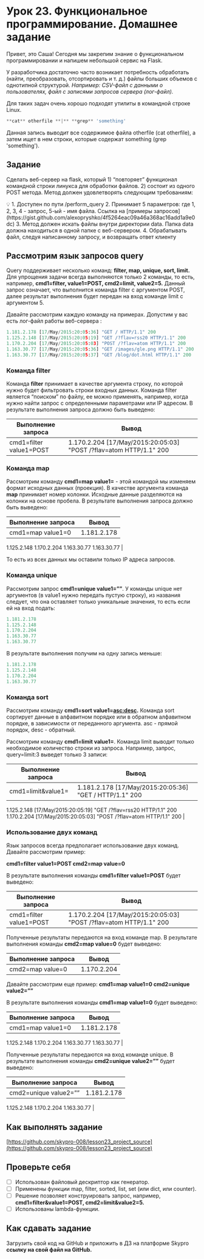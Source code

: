 # Урок 23. Функциональное программирование. Домашнее задание

Привет, это Саша! Сегодня мы закрепим знание о функциональном программировании и напишем небольшой сервис на Flask.

У разработчика достаточно часто возникает потребность обработать (найти, преобразовать, отсортировать и т. д.) файлы больших объемов с однотипной структурой. *Например: CSV-файл с данными о пользователях, файл с записями запросов сервера (лог-файл).*

Для таких задач очень хорошо подходят утилиты в командной строке Linux.

```python
**cat** otherfile **|** **grep** 'something'
```

Данная запись выводит все содержимое файла otherfile (cat otherfile), а затем ищет в нем строки, которые содержат something (grep 'something').

## Задание

Сделать веб-сервер на flask, который 1) “повторяет” функционал командной строки линукса для обработки файлов. 2) состоит из одного POST метода. Метод должен удовлетворять следующим требованиям:

<aside>
💡 1. Доступен по пути /perform_query
2. Принимает 5 параметров: где 1, 2, 3, 4 - запрос, 5-ый - имя файла. 
Ссылка на [примеры запросов](https://gist.github.com/alexopryshko/4f5264eac09a46a368ac16add1a9e0dc)
3. Метод должен искать файлы внутри директории data. Папка data должна находиться в одной папке с веб-сервером.
4. Обрабатывать файл, следуя написанному запросу, и возвращать ответ клиенту

</aside>

## Рассмотрим язык запросов query

Query поддерживает несколько команд: **filter, map, unique, sort, limit.** Для упрощения задачи всегда выполняются только 2 команды, то есть, например, **cmd1=filter, value1=POST, cmd2=limit, value2=5.** Данный запрос означает, что выполнится команда filter c аргументом POST, далее результат выполнения будет передан на вход команде limit c аргументом 5. 

Давайте рассмотрим каждую команду на примерах. Допустим у вас есть лог-файл работы веб-сервера :

```python
1.181.2.178 [17/May/2015:20:05:36] "GET / HTTP/1.1" 200
1.125.2.148 [17/May/2015:20:05:19] "GET /?flav=rss20 HTTP/1.1" 200
1.170.2.204 [17/May/2015:20:05:03] "POST /?flav=atom HTTP/1.1" 200
1.163.30.77 [17/May/2015:20:05:36] "GET /images/gle.png HTTP/1.1" 200
1.163.30.77 [17/May/2015:20:05:37] "GET /blog/dot.html HTTP/1.1" 200
```

### Команда **filter**

Команда **filter** принимает в качестве аргумента строку, по которой нужно будет фильтровать строки входных данных. Команда filter является “поиском” по файлу, ее можно применять, например, когда нужно найти запрос с определенными параметрами или IP адресом. В результате выполнения запроса должно быть выведено:

| Выполнение запроса | Вывод |
| --- | --- |
| cmd1=filter value1=POST | 1.170.2.204 [17/May/2015:20:05:03] "POST /?flav=atom HTTP/1.1" 200 |

### Команда **map**

Рассмотрим команду **cmd1=map value1=<col>** - этой командой мы изменяем формат исходных данных (проекция). В качестве аргумента **<col>** команда **map** принимает номер колонки. Исходные данные разделяются на колонки на основе пробела. В результате выполнения запроса должно быть выведено:

| Выполнение запроса | Вывод |
| --- | --- |
|  cmd1=map value1=0 | 1.181.2.178
1.125.2.148
1.170.2.204
1.163.30.77
1.163.30.77 |

То есть из всех данных мы оставили только IP адреса запросов.

### Команда unique

Рассмотрим запрос **cmd1=unique value1=””**. У команды unique нет аргументов (в value1 нужно передать пустую строку), из названия следует, что она оставляет только уникальные значения, то есть если ей на вход подать:

```python
1.181.2.178
1.125.2.148
1.170.2.204
1.163.30.77
1.163.30.77
```

В результате выполнения получим на одну запись меньше:

```python
1.181.2.178
1.125.2.148
1.170.2.204
1.163.30.77
```

### Команда sort

Рассмотрим команду **cmd1=sort value1=<asc:desc>.** Команда sort сортирует данные в алфавитном порядке или в обратном алфавитном порядке, в зависимости от переданного аргумента. asc - прямой порядок, desc - обратный.

Рассмотрим команду **cmd1=limit value1=<n>**. Команда limit выводит только необходимое количество строки из запроса. Например, запрос, query=limit:3 выведет только 3 записи:

| Выполнение запроса | Вывод |
| --- | --- |
| cmd1=limit&value1=<n> | 1.181.2.178 [17/May/2015:20:05:36] "GET / HTTP/1.1" 200
1.125.2.148 [17/May/2015:20:05:19] "GET /?flav=rss20 HTTP/1.1" 200
1.170.2.204 [17/May/2015:20:05:03] "POST /?flav=atom HTTP/1.1" 200 |

### Использование двух команд

Язык запросов всегда предполагает использование двух команд. Давайте рассмотрим пример:

**cmd1=filter value1=POST cmd2=map value=0**

В результате выполнения команды **cmd1=filter value1=POST** будет выведено:

| Выполнение запроса | Вывод |
| --- | --- |
| cmd1=filter value1=POST | 1.170.2.204 [17/May/2015:20:05:03] "POST /?flav=atom HTTP/1.1" 200 |

Полученные результаты передаются на вход команде map. В результате выполнения команды **cmd2=map value=0** будет выведено:

| Выполнение запроса | Вывод |
| --- | --- |
| cmd2=map value=0 | 1.170.2.204 |

Давайте рассмотрим еще пример: **cmd1=map value1=0 cmd2=unique value2=””**

В результате выполнения команды **cmd1=map value1=0** будет выведено:

| Выполнение запроса | Вывод |
| --- | --- |
| cmd1=map value1=0 | 1.181.2.178
1.125.2.148
1.170.2.204
1.163.30.77
1.163.30.77 |

Полученные результаты передаются на вход команде unique. В результате выполнения команды **cmd2=unique value2=””** будет выведено:

| Выполнение запроса | Вывод |
| --- | --- |
| cmd2=unique value2=”” | 1.181.2.178
1.125.2.148
1.170.2.204
1.163.30.77 |

## Как выполнять задание

[https://github.com/skypro-008/lesson23_project_source](https://github.com/skypro-008/lesson23_project_source)

## Проверьте себя

- [ ]  Использован файловый дескриптор как генератор.
- [ ]  Применены функции map, filter, sorted, list, set (или dict, или counter).
- [ ]  Решение позволяет конструировать запрос, например, **cmd1=filter&value1=POST, cmd2=limit&value2=5.**
- [ ]  Использованы lambda-функции.

## **Как сдавать задание**

Загрузить свой код на GitHub и приложить в ДЗ на платформе Skypro **ссылку на свой файл на GitHub.**
